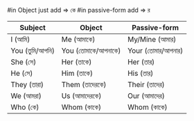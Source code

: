 #in Object just add => কে
#in passive-form add => র

| **Subject**       | **Object**          | **Passive-form**       |
|-------------------|---------------------|--------------------------|
| I (আমি)           | Me (আমাকে)         | My/Mine (আমার)          |
| You (তুমি/আপনি)  | You (তোমাকে/আপনাকে) | Your (তোমার/আপনার)     |
| She (সে)          | Her (তাকে)         | Her (তার)               |
| He (সে)           | Him (তাকে)         | His (তার)               |
| They (তারা)       | Them (তাদেরকে)     | Their (তাদের)           |
| We (আমরা)         | Us (আমাদেরকে)      | Our (আমাদের)            |
| Who (কে)          | Whom (কাকে)        | Whom (কাকে)             |
